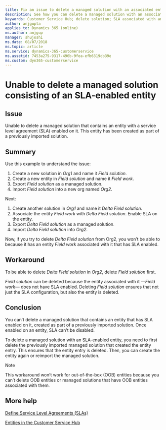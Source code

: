 ```yaml
---
title: Fix an issue to delete a managed solution with an associated entity in the Customer Service Hub app | Microsoft Docs
description: See how you can delete a managed solution with an associated entity in the Customer Service Hub app
keywords: Customer Service Hub; delete solution; SLA associated with an entity; managed solution
author: anjgupta
applies_to: Dynamics 365 (online) 
ms.author: anjgup
manager: shujoshi
ms.date: 08/07/2018
ms.topic: article
ms.service: dynamics-365-customerservice
ms.assetid: 7453a275-9317-496b-9fea-efb6319cb39e
ms.custom: dyn365-customerservice
---
```

# Unable to delete a managed solution consisting of an SLA-enabled entity

## Issue

Unable to delete a managed solution that contains an entity with a service level agreement (SLA) enabled on it. This entity has been created as part of a previously imported solution.

## Summary

Use this example to understand the issue:

1. Create a new solution in *Org1* and name it *Field solution*.
2. Create a new entity in  *Field solution* and name it *Field work*.
3. Export *Field solution* as a managed solution.
4. Import *Field solution* into a new org named *Org2*.

Next: 

1. Create another solution in *Org1* and name it *Delta Field solution*.
2. Associate the entity *Field work* with *Delta Field solution*. Enable SLA on the entity.
3. Export *Delta Field solution* as a managed solution.
4. Import *Delta Field solution* into *Org2*.

Now, if you try to delete *Delta Field solution* from Org2, you won’t be able to because it has an entity *Field work* associated with it that has SLA enabled.

## Workaround

To be able to delete *Delta Field solution* in *Org2*, delete *Field solution* first. 

*Field solution* can be deleted because the entity associated with it —*Field work*— does not have SLA enabled. Deleting *Field solution* ensures that not just the SLA configuration, but also the entity is deleted.

## Conclusion

You can’t delete a managed solution that contains an entity that has SLA enabled on it, created as part of a previously imported solution. Once enabled on an entity, SLA can’t be disabled.

To delete a managed solution with an SLA-enabled entity, you need to first delete the previously imported managed solution that created the entity entry. This ensures that the entity entry is deleted. Then, you can create the entity again or reimport the managed solution.


> [!NOTE]
> This workaround won’t work for out-of-the-box (OOB) entities because you can’t delete OOB entities or managed solutions that have OOB entities associated with them.

## More help

[Define Service Level Agreements (SLAs)](define-service-level-agreements.md)

[Entities in the Customer Service Hub](customer-service-hub-user-guide-basics.md#work-with-case-management-record-types-dashboards-and-tools)